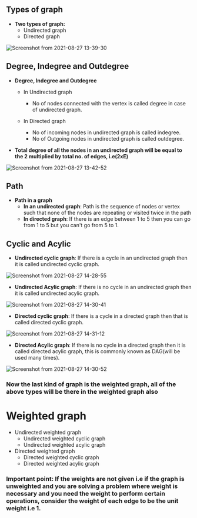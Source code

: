  ## Types of graph
 
 * **Two types of graph:**
     * Undirected graph
     * Directed graph

![Screenshot from 2021-08-27 13-39-30](https://user-images.githubusercontent.com/42698268/131095547-9c02ef4e-83c1-4844-9feb-a136a11db64e.png)

## Degree, Indegree and Outdegree
 * **Degree, Indegree and Outdegree**
      * In Undirected graph
        * No of nodes connected with the vertex is called degree in case of undirected graph.
        
      * In Directed graph
        * No of incoming nodes in undirected graph is called indegree.
        * No of Outgoing nodes in undirected graph is called outdegree.
        
* **Total degree of all the nodes in an undirected graph will be equal to the 2 multiplied by total no. of edges, i.e(2xE)** 

![Screenshot from 2021-08-27 13-42-52](https://user-images.githubusercontent.com/42698268/131096648-08bd4a3e-192b-41f7-99b5-81a52179ba46.png)

## Path
* **Path in a graph**
     * **In an undirected graph**: Path is the sequence of nodes or vertex such that none of the nodes are repeating or visited twice in the path
     * **In directed graph**: If there is an edge between 1 to 5 then you can go from 1 to 5 but you can't go from 5 to 1.

## Cyclic and Acylic

* **Undirected cyclic graph**: If there is a cycle in an undirected graph then it is called undirected cyclic graph.

![Screenshot from 2021-08-27 14-28-55](https://user-images.githubusercontent.com/42698268/131102059-68e234c5-d885-4ac5-af46-110c0f6d7197.png)

* **Undirected Acylic graph**: If there is no cycle in an undirected graph then it is called undirected acylic graph.

![Screenshot from 2021-08-27 14-30-41](https://user-images.githubusercontent.com/42698268/131102077-804a676c-3af2-435c-abe8-998d53421eac.png)

* **Directed cyclic graph**: If there is a cycle in a directed graph then that is called directed cyclic graph. 

![Screenshot from 2021-08-27 14-31-12](https://user-images.githubusercontent.com/42698268/131102157-93c0703c-3d9c-4278-8caf-30179f0a6d84.png)

* **Directed Acylic graph**: If there is no cycle in a directed graph then it is called directed acylic graph, this is commonly known as DAG(will be used many times).

![Screenshot from 2021-08-27 14-30-52](https://user-images.githubusercontent.com/42698268/131102178-f5109cb2-7218-4a89-9537-8196e8a5574b.png)

### Now the last kind of graph is the weighted graph, all of the above types will be there in the weighted graph also

# Weighted graph

  * Undirected weighted graph
      * Undirected weighted cyclic graph
      * Undirected weighted acylic graph
  * Directed weighted graph
      * Directed weighted cyclic graph
      * Directed weighted acylic graph

### Important point: If the weights are not given i.e if the graph is unweighted and you are solving a problem where weight is necessary and you need the weight to perform certain operations, consider the weight of each edge to be the unit weight i.e 1.









